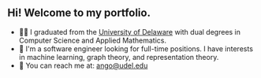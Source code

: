 ## Hi! Welcome to my portfolio.
- 🙇‍♂️ I graduated from the [University of Delaware](https://www.udel.edu/) with dual degrees in Computer Science and Applied Mathematics.
- 💎 I'm a software engineer looking for full-time positions. I have interests in machine learning, graph theory, and representation theory.
- 📩 You can reach me at: ango@udel.edu

<!---
andrewango/andrewango is a ✨ special ✨ repository because its `README.md` (this file) appears on your GitHub profile.
You can click the Preview link to take a look at your changes.
--->
